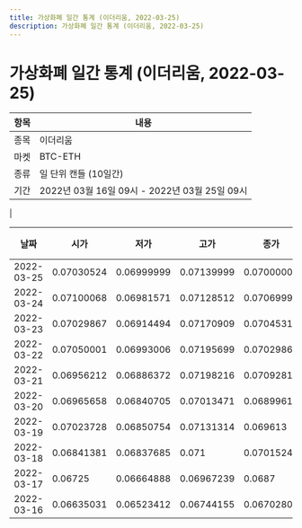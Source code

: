 ```yaml
---
title: 가상화폐 일간 통계 (이더리움, 2022-03-25)
description: 가상화폐 일간 통계 (이더리움, 2022-03-25)
---
```


가상화폐 일간 통계 (이더리움, 2022-03-25)
===

|항목|내용|
|--|--|
|종목|이더리움|
|마켓|BTC-ETH|
|종류|일 단위 캔들 (10일간)|
|기간|2022년 03월 16일 09시 - 2022년 03월 25일 09시
|

|날짜|시가|저가|고가|종가|비고|
|--|--|--|--|--|--|
|2022-03-25|0.07030524|0.06999999|0.07139999|0.07000002|    |
|2022-03-24|0.07100068|0.06981571|0.07128512|0.07069999|    |
|2022-03-23|0.07029867|0.06914494|0.07170909|0.07045319|    |
|2022-03-22|0.07050001|0.06993006|0.07195699|0.07029867|    |
|2022-03-21|0.06956212|0.06886372|0.07198216|0.07092813|    |
|2022-03-20|0.06965658|0.06840705|0.07013471|0.06899611|    |
|2022-03-19|0.07023728|0.06850754|0.07131314|0.069613|    |
|2022-03-18|0.06841381|0.06837685|0.071|0.07015248|    |
|2022-03-17|0.06725|0.06664888|0.06967239|0.0687|    |
|2022-03-16|0.06635031|0.06523412|0.06744155|0.06702801|    |
